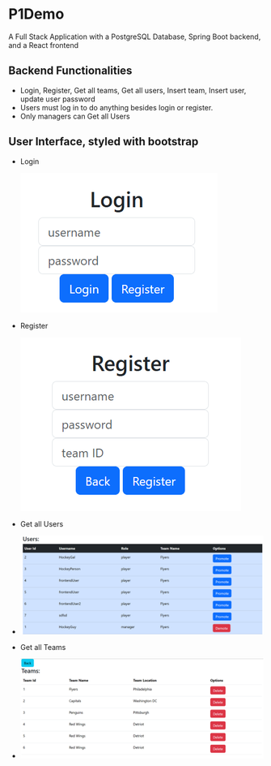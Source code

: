 # P1Demo
A Full Stack Application with a PostgreSQL Database, Spring Boot backend, and a React frontend

## Backend Functionalities

- Login, Register, Get all teams, Get all users, Insert team, Insert user, update user password
- Users must log in to do anything besides login or register.
- Only managers can Get all Users

## User Interface, styled with bootstrap

- Login
  
  ![Login](./imgs/login.png)

- Register
  
  ![Register](./imgs/register.png)

- Get all Users
- 
  ![Get all Users](./imgs/Users.png)

- Get all Teams
- 
  ![Get all Teams](./imgs/Teams.png)
